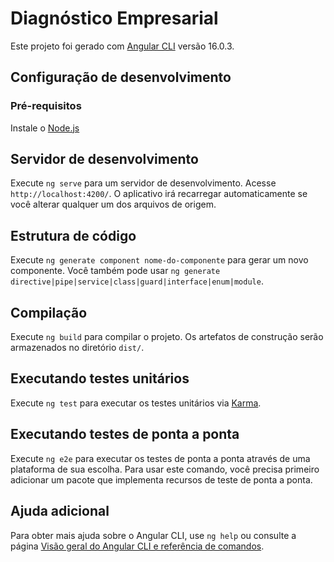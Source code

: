 # Diagnóstico Empresarial

Este projeto foi gerado com [Angular CLI](https://github.com/angular/angular-cli) versão 16.0.3.

## Configuração de desenvolvimento

### Pré-requisitos

Instale o [Node.js](https://nodejs.org/)

## Servidor de desenvolvimento

Execute `ng serve` para um servidor de desenvolvimento. Acesse `http://localhost:4200/`. O aplicativo irá recarregar automaticamente se você alterar qualquer um dos arquivos de origem.

## Estrutura de código

Execute `ng generate component nome-do-componente` para gerar um novo componente. Você também pode usar `ng generate directive|pipe|service|class|guard|interface|enum|module`.

## Compilação

Execute `ng build` para compilar o projeto. Os artefatos de construção serão armazenados no diretório `dist/`.

## Executando testes unitários

Execute `ng test` para executar os testes unitários via [Karma](https://karma-runner.github.io).

## Executando testes de ponta a ponta

Execute `ng e2e` para executar os testes de ponta a ponta através de uma plataforma de sua escolha. Para usar este comando, você precisa primeiro adicionar um pacote que implementa recursos de teste de ponta a ponta.

## Ajuda adicional

Para obter mais ajuda sobre o Angular CLI, use `ng help` ou consulte a página [Visão geral do Angular CLI e referência de comandos](https://angular.io/cli).
